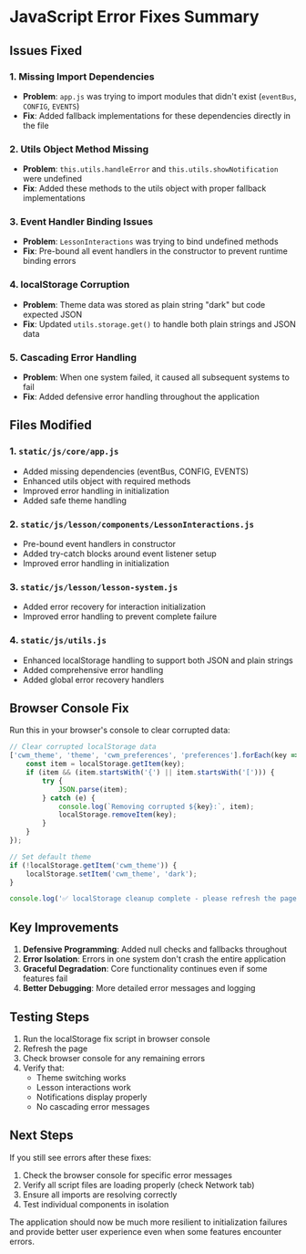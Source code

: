 # JavaScript Error Fixes Summary

## Issues Fixed

### 1. **Missing Import Dependencies**
- **Problem**: `app.js` was trying to import modules that didn't exist (`eventBus`, `CONFIG`, `EVENTS`)
- **Fix**: Added fallback implementations for these dependencies directly in the file

### 2. **Utils Object Method Missing**
- **Problem**: `this.utils.handleError` and `this.utils.showNotification` were undefined
- **Fix**: Added these methods to the utils object with proper fallback implementations

### 3. **Event Handler Binding Issues**
- **Problem**: `LessonInteractions` was trying to bind undefined methods
- **Fix**: Pre-bound all event handlers in the constructor to prevent runtime binding errors

### 4. **localStorage Corruption**
- **Problem**: Theme data was stored as plain string "dark" but code expected JSON
- **Fix**: Updated `utils.storage.get()` to handle both plain strings and JSON data

### 5. **Cascading Error Handling**
- **Problem**: When one system failed, it caused all subsequent systems to fail
- **Fix**: Added defensive error handling throughout the application

## Files Modified

### 1. `static/js/core/app.js`
- Added missing dependencies (eventBus, CONFIG, EVENTS)
- Enhanced utils object with required methods
- Improved error handling in initialization
- Added safe theme handling

### 2. `static/js/lesson/components/LessonInteractions.js`
- Pre-bound event handlers in constructor
- Added try-catch blocks around event listener setup
- Improved error handling in initialization

### 3. `static/js/lesson/lesson-system.js`
- Added error recovery for interaction initialization
- Improved error handling to prevent complete failure

### 4. `static/js/utils.js`
- Enhanced localStorage handling to support both JSON and plain strings
- Added comprehensive error handling
- Added global error recovery handlers

## Browser Console Fix

Run this in your browser's console to clear corrupted data:

```javascript
// Clear corrupted localStorage data
['cwm_theme', 'theme', 'cwm_preferences', 'preferences'].forEach(key => {
    const item = localStorage.getItem(key);
    if (item && (item.startsWith('{') || item.startsWith('['))) {
        try {
            JSON.parse(item);
        } catch (e) {
            console.log(`Removing corrupted ${key}:`, item);
            localStorage.removeItem(key);
        }
    }
});

// Set default theme
if (!localStorage.getItem('cwm_theme')) {
    localStorage.setItem('cwm_theme', 'dark');
}

console.log('✅ localStorage cleanup complete - please refresh the page');
```

## Key Improvements

1. **Defensive Programming**: Added null checks and fallbacks throughout
2. **Error Isolation**: Errors in one system don't crash the entire application
3. **Graceful Degradation**: Core functionality continues even if some features fail
4. **Better Debugging**: More detailed error messages and logging

## Testing Steps

1. Run the localStorage fix script in browser console
2. Refresh the page
3. Check browser console for any remaining errors
4. Verify that:
   - Theme switching works
   - Lesson interactions work
   - Notifications display properly
   - No cascading error messages

## Next Steps

If you still see errors after these fixes:
1. Check the browser console for specific error messages
2. Verify all script files are loading properly (check Network tab)
3. Ensure all imports are resolving correctly
4. Test individual components in isolation

The application should now be much more resilient to initialization failures and provide better user experience even when some features encounter errors.
